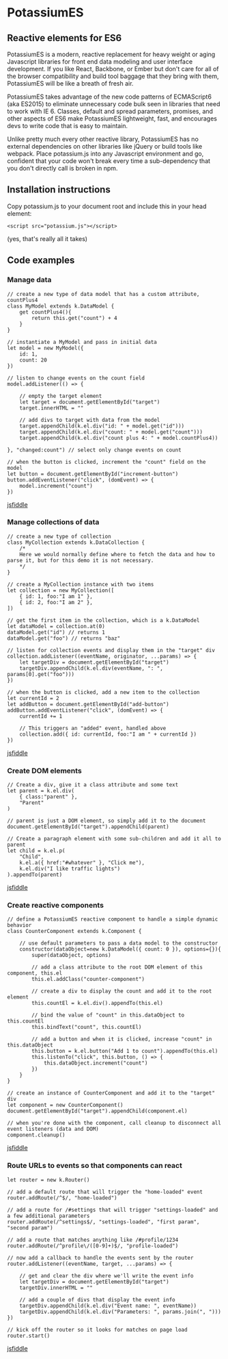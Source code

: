# PotassiumES

## Reactive elements for ES6

PotassiumES is a modern, reactive replacement for heavy weight or aging Javascript libraries for front end data modeling and user interface development. If you like React, Backbone, or Ember but don't care for all of the browser compatibility and build tool baggage that they bring with them, PotassiumES will be like a breath of fresh air.

PotassiumES takes advantage of the new code patterns of ECMAScript6 (aka ES2015) to eliminate unnecessary code bulk seen in libraries that need to work with IE 6. Classes, default and spread parameters, promises, and other aspects of ES6 make PotassiumES lightweight, fast, and encourages devs to write code that is easy to maintain.

Unlike pretty much every other reactive library, PotassiumES has no external dependencies on other libraries like jQuery or build tools like webpack. Place potassium.js into any Javascript environment and go, confident that your code won't break every time a sub-dependency that you don't directly call is broken in npm.

## Installation instructions

Copy potassium.js to your document root and include this in your head element:

	<script src="potassium.js"></script>

(yes, that's really all it takes)

## Code examples

### Manage data

	// create a new type of data model that has a custom attribute, countPlus4
	class MyModel extends k.DataModel {
		get countPlus4(){
			return this.get("count") + 4 
		}
	}

	// instantiate a MyModel and pass in initial data
	let model = new MyModel({
		id: 1,
		count: 20 
	})

	// listen to change events on the count field
	model.addListener(() => {

		// empty the target element
		let target = document.getElementById("target")
		target.innerHTML = ""

		// add divs to target with data from the model
		target.appendChild(k.el.div("id: " + model.get("id")))
		target.appendChild(k.el.div("count: " + model.get("count")))
		target.appendChild(k.el.div("count plus 4: " + model.countPlus4))

	}, "changed:count") // select only change events on count

	// when the button is clicked, increment the "count" field on the model
	let button = document.getElementById("increment-button")
	button.addEventListener("click", (domEvent) => {
		model.increment("count")
	})
[jsfiddle](https://jsfiddle.net/trevorfsmith/4ome2gdL/3/)

### Manage collections of data

	// create a new type of collection
	class MyCollection extends k.DataCollection {
		/* 
		Here we would normally define where to fetch the data and how to parse it, but for this demo it is not necessary.
		*/
	}

	// create a MyCollection instance with two items
	let collection = new MyCollection([
		{ id: 1, foo:"I am 1" }, 
		{ id: 2, foo:"I am 2" }, 
	])

	// get the first item in the collection, which is a k.DataModel
	let dataModel = collection.at(0)
	dataModel.get("id") // returns 1
	dataModel.get("foo") // returns "baz"

	// listen for collection events and display them in the "target" div
	collection.addListener((eventName, originator, ...params) => {
		let targetDiv = document.getElementById("target")
		targetDiv.appendChild(k.el.div(eventName, ": ", params[0].get("foo")))
	})

	// when the button is clicked, add a new item to the collection
	let currentId = 2
	let addButton = document.getElementById("add-button")
	addButton.addEventListener("click", (domEvent) => {
		currentId += 1

		// This triggers an "added" event, handled above
		collection.add({ id: currentId, foo:"I am " + currentId })
	})
[jsfiddle](https://jsfiddle.net/trevorfsmith/16y1gepc/1/)

### Create DOM elements

	// Create a div, give it a class attribute and some text
	let parent = k.el.div(
		{ class:"parent" }, 
		"Parent"
	)
	
	// parent is just a DOM element, so simply add it to the document
	document.getElementById("target").appendChild(parent)

	// Create a paragraph element with some sub-children and add it all to parent
	let child = k.el.p(
		"Child",
		k.el.a({ href:"#whatever" }, "Click me"),
		k.el.div("I like traffic lights")
	).appendTo(parent)
[jsfiddle](https://jsfiddle.net/trevorfsmith/apzc4fw9/)

### Create reactive components

	// define a PotassiumES reactive component to handle a simple dynamic behavior
	class CounterComponent extends k.Component {

		// use default parameters to pass a data model to the constructor 
		constructor(dataObject=new k.DataModel({ count: 0 }), options={}){
			super(dataObject, options)

			// add a class attribute to the root DOM element of this component, this.el
			this.el.addClass("counter-component")

			// create a div to display the count and add it to the root element
			this.countEl = k.el.div().appendTo(this.el)

			// bind the value of "count" in this.dataObject to this.countEl
			this.bindText("count", this.countEl)

			// add a button and when it is clicked, increase "count" in this.dataObject
			this.button = k.el.button("Add 1 to count").appendTo(this.el)
			this.listenTo("click", this.button, () => {
				this.dataObject.increment("count")
			})
		}
	}

	// create an instance of CounterComponent and add it to the "target" div
	let component = new CounterComponent()
	document.getElementById("target").appendChild(component.el)
	
	// when you're done with the component, call cleanup to disconnect all event listeners (data and DOM)
	component.cleanup()
[jsfiddle](https://jsfiddle.net/trevorfsmith/bnd376ve/)

### Route URLs to events so that components can react

	let router = new k.Router()

	// add a default route that will trigger the "home-loaded" event
	router.addRoute(/^$/, "home-loaded")

	// add a route for /#settings that will trigger "settings-loaded" and a few additional parameters
	router.addRoute(/^settings$/, "settings-loaded", "first param", "second param")

	// add a route that matches anything like /#profile/1234
	router.addRoute(/^profile\/([0-9]+)$/, "profile-loaded")

	// now add a callback to handle the events sent by the router
	router.addListener((eventName, target, ...params) => {
	
		// get and clear the div where we'll write the event info
		let targetDiv = document.getElementById("target")
		targetDiv.innerHTML = ""

		// add a couple of divs that display the event info
		targetDiv.appendChild(k.el.div("Event name: ", eventName))
		targetDiv.appendChild(k.el.div("Parameters: ", params.join(", ")))
	})

	// kick off the router so it looks for matches on page load
	router.start()
[jsfiddle](https://jsfiddle.net/trevorfsmith/2rbv11dy/3/)
